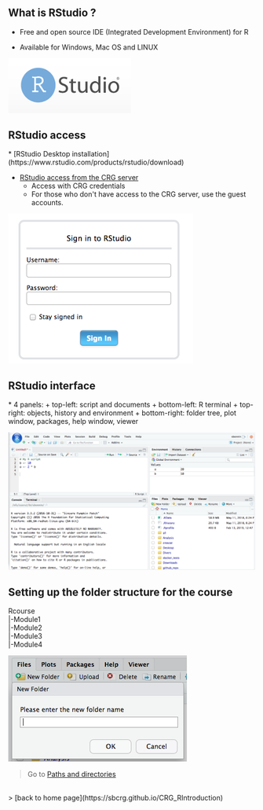 <h2>What is RStudio ?</h2>

* Free and open source IDE (Integrated Development Environment) for R

* Available for Windows, Mac OS and LINUX

<img src="images/rstudio_logo.png" alt="rstudio logo" width="250"/>

<h2>RStudio access</h2>
* [RStudio Desktop installation](https://www.rstudio.com/products/rstudio/download)

* [RStudio access from the CRG server](http://rstudio.linux.crg.es/)
	+ Access with CRG credentials
	+ For those who don't have access to the CRG server, use the guest accounts.

![](images/rstudio_login.png "RStudio login")

<h2>RStudio interface</h2>
* 4 panels:
	+ top-left: script and documents
	+ bottom-left: R terminal
	+ top-right: objects, history and environment
	+ bottom-right: folder tree, plot window, packages, help window, viewer

<a href="https://sbcrg.github.io/CRG_RIntroduction/images/rstudio_interface.png"><img src="images/rstudio_interface.png" alt="rstudio logo" width="1000"/></a>

<h2>Setting up the folder structure for the course</h2>
Rcourse<br>
  |-Module1<br>
  |-Module2<br>
  |-Module3<br>
  |-Module4<br>

![](images/rstudio_folder.png "RStudio create folder")

 > Go to [Paths and directories](https://sbcrg.github.io/CRG_RIntroduction/pathdirectories)
<br>
> [back to home page](https://sbcrg.github.io/CRG_RIntroduction)


